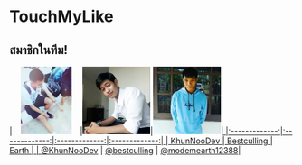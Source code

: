 # TouchMyLike

## สมาชิกในทีม!
|<a href=""><img src="https://github.com/KhunNooDev/test/blob/master/img/tml_1.jpg" width="120" height="120"></a>|<a href=""><img src="https://github.com/KhunNooDev/test/blob/master/img/tml_2.jpg" width="120" height="120"></a>|<a href=""><img src="https://github.com/KhunNooDev/test/blob/master/img/tml_3.jpg" width="120" height="120">|
|:-------------:|:-------------:|:-------------:|:-------------:|
| KhunNooDev      | Bestculling      | Earth      |
| [@KhunNooDev](https://github.com/KhunNooDev) | [@bestculling](https://github.com/bestculling) | [@modemearth12388](https://github.com/modemearth12388)|

